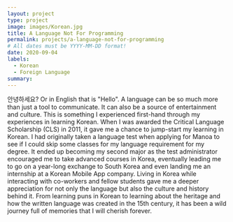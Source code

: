 ```yaml
---
layout: project
type: project
image: images/Korean.jpg
title: A Language Not For Programming
permalink: projects/a-language-not-for-programming
# All dates must be YYYY-MM-DD format!
date: 2020-09-04
labels:
  - Korean
  - Foreign Language
summary: 
---
```

안녕하세요? Or in English that is "Hello". A language can be so much more than just a tool to communicate. It can also be a source of entertainment and culture. This is something I experienced first-hand through my experiences in learning Korean. When I was awarded the Critical Language Scholarship (CLS) in 2011, it gave me a chance to jump-start my learning in Korean. I had originally taken a language test when applying for Manoa to see if I could skip some classes for my language requirement for my degree. It ended up becoming my second major as the test administrator encouraged me to take advanced courses in Korea, eventually leading me to go on a year-long exchange to South Korea and even landing me an internship at a Korean Mobile App company. Living in Korea while interacting with co-workers and fellow students gave me a deeper appreciation for not only the language but also the culture and history behind it. From learning puns in Korean to learning about the heritage and how the written language was created in the 15th century, it has been a wild journey full of memories that I will cherish forever. 
